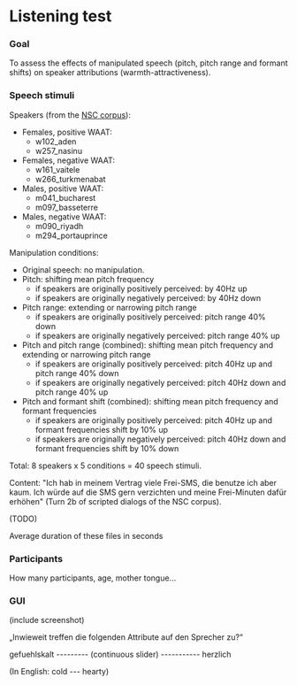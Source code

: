 # Listening test 

### Goal

To assess the effects of manipulated speech (pitch, pitch range and formant shifts) on speaker attributions (warmth-attractiveness).



### Speech stimuli

Speakers (from the [NSC corpus](http://www.qu.tu-berlin.de/?id=nsc-corpus)):

* Females, positive WAAT: 
  * w102_aden
  * w257_nasinu
* Females, negative WAAT: 
  * w161_vaitele
  * w266_turkmenabat
* Males, positive WAAT:
  * m041_bucharest
  * m097_basseterre
* Males, negative WAAT:
  * m090_riyadh
  * m294_portauprince



Manipulation conditions:

* Original speech: no manipulation.
* Pitch: shifting mean pitch frequency
  * if speakers are originally positively perceived: by 40Hz up 
  * if speakers are originally negatively perceived: by 40Hz down 
* Pitch range: extending or narrowing pitch range
  * if speakers are originally positively perceived: pitch range 40% down
  * if speakers are originally negatively perceived: pitch range 40% up
* Pitch and pitch range (combined): shifting mean pitch frequency and extending or narrowing pitch range
  * if speakers are originally positively perceived: pitch 40Hz up and pitch range 40% down
  * if speakers are originally negatively perceived: pitch 40Hz down and pitch range 40% up
* Pitch and formant shift (combined): shifting mean pitch frequency and formant frequencies
  * if speakers are originally positively perceived: pitch 40Hz up and formant frequencies shift by 10% up
  * if speakers are originally negatively perceived: pitch 40Hz down and formant frequencies shift by 10% down

Total: 8 speakers x 5 conditions = 40 speech stimuli.

Content: "Ich hab in meinem Vertrag viele Frei-SMS, die benutze ich aber kaum. Ich würde auf die SMS gern verzichten und meine Frei-Minuten dafür erhöhen" (Turn 2b of scripted dialogs of the NSC corpus).



(TODO)

Average duration of these files  in seconds



### Participants

How many participants, age, mother tongue...



### GUI

(include screenshot)



„Inwieweit treffen die folgenden Attribute auf den Sprecher zu?“

gefuehlskalt --------- (continuous slider) ----------- herzlich



(In English: cold --- hearty)